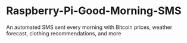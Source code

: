 Raspberry-Pi-Good-Morning-SMS
=============================

An automated SMS sent every morning with Bitcoin prices, weather forecast, clothing recommendations, and more
